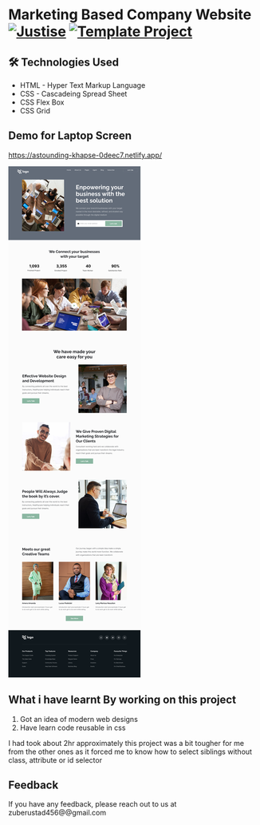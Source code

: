 #  Marketing Based Company  Website [![Justise](https://img.shields.io/badge/Template-Project-red)](http://www.gnu.org/licenses/agpl-3.0) [![Template Project](https://img.shields.io/badge/Technologies%20-HTML%2FCSS-brightgreen)](http://www.gnu.org/licenses/agpl-3.0)


## 🛠 Technologies Used
  - HTML - Hyper Text Markup Language
  - CSS - Cascadeing Spread Sheet
  - CSS Flex Box
  - CSS Grid

## Demo for Laptop Screen
https://astounding-khapse-0deec7.netlify.app/


![](./Assets/12.png)



## What i have learnt By working on this project
1. Got an idea of modern web designs 
2. Have learn code reusable in css

I had took about 2hr approximately  this project was a bit tougher for me from the other ones as it forced me to know how to select siblings without class, attribute or id selector

## Feedback

If you have any feedback, please reach out to us at zuberustad456@@gmail.com
